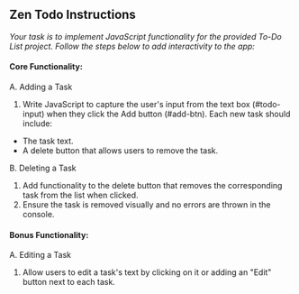## Zen Todo Instructions

*Your task is to implement JavaScript functionality for the provided To-Do List project. Follow the steps below to add interactivity to the app:*

#### Core Functionality:

A. Adding a Task
1. Write JavaScript to capture the user's input from the text box (#todo-input) when they click the Add button (#add-btn).
Each new task should include:
- The task text.
- A delete button that allows users to remove the task.

B. Deleting a Task
1. Add functionality to the delete button that removes the corresponding task from the list when clicked.
2. Ensure the task is removed visually and no errors are thrown in the console.


#### Bonus Functionality:
A. Editing a Task
1. Allow users to edit a task's text by clicking on it or adding an "Edit" button next to each task.